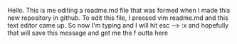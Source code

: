 Hello. This is me editing a readme.md file that was formed when I made this new repository in github. To edit this file, I pressed vim readme.md and this text editor came up. So now I'm typing and I will hit esc --> :x and hopefully that will save this message and get me the f outta here 
